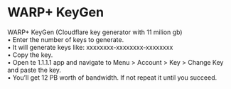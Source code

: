 # WARP+ KeyGen
WARP+ KeyGen (Cloudflare key generator with 11 milion gb)<br>
• Enter the number of keys to generate.<br>
• It will generate keys like: xxxxxxxx-xxxxxxxx-xxxxxxxx<br>
• Copy the key.<br>
• Open te 1.1.1.1 app and navigate to Menu > Account > Key > Change Key and paste the key.<br>
• You’ll get 12 PB worth of bandwidth. If not repeat it until you succeed.<br>
